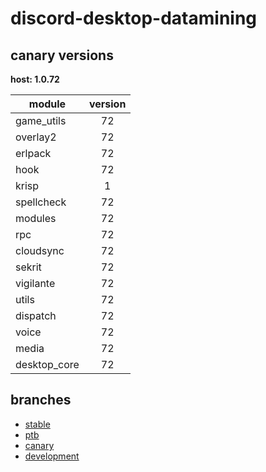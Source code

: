 # discord-desktop-datamining

## canary versions

**host: 1.0.72**

| module | version |
| ------ | :-----: |
| game_utils | 72 |
| overlay2 | 72 |
| erlpack | 72 |
| hook | 72 |
| krisp | 1 |
| spellcheck | 72 |
| modules | 72 |
| rpc | 72 |
| cloudsync | 72 |
| sekrit | 72 |
| vigilante | 72 |
| utils | 72 |
| dispatch | 72 |
| voice | 72 |
| media | 72 |
| desktop_core | 72 |

## branches

- [stable](https://github.com/OpenAsar/discord-desktop-datamining/tree/stable)
- [ptb](https://github.com/OpenAsar/discord-desktop-datamining/tree/ptb)
- [canary](https://github.com/OpenAsar/discord-desktop-datamining/tree/canary)
- [development](https://github.com/OpenAsar/discord-desktop-datamining/tree/development)